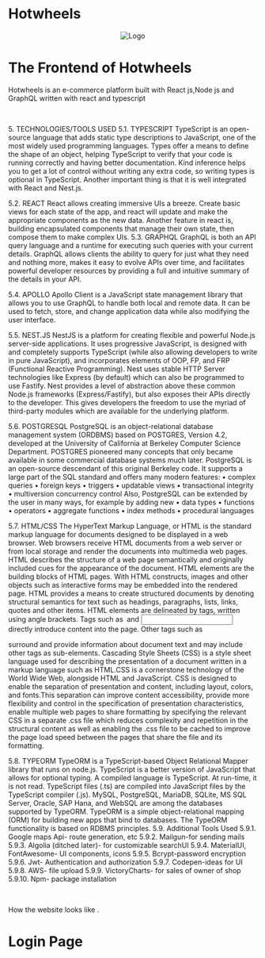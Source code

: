 # Hotwheels

<p align="center" class="h-40 w-40">
  <img src="https://github.com/rajatvohra/Hotwheels-frontend/blob/master/src/images/logo.svg" alt="Logo"/>
</p>

<h1>The Frontend of Hotwheels</h1>
<p>Hotwheels is an e-commerce platform built with React js,Node js and GraphQL written with react and typescript </p>
<br>
<p>
5.	TECHNOLOGIES/TOOLS USED
5.1.	TYPESCRIPT
TypeScript is an open-source language that adds static type descriptions to JavaScript, one of the most widely used programming languages.
Types offer a means to define the shape of an object, helping TypeScript to verify that your code is running correctly and having better documentation.
Kind inference helps you to get a lot of control without writing any extra code, so writing types is optional in TypeScript.
Another important thing is that it is well integrated with React and Nest.js.

5.2. REACT
React allows creating immersive UIs a breeze. Create basic views for each state of the app, and react will update and make the appropriate components as the new data. Another feature in react is, building encapsulated components that manage their own state, then compose them to make complex UIs.
5.3. GRAPHQL
GraphQL is both an API query language and a runtime for executing such queries with your current details. GraphQL allows clients the ability to query for just what they need and nothing more, makes it easy to evolve APIs over time, and facilitates powerful developer resources by providing a full and intuitive summary of the details in your API.

5.4. APOLLO
Apollo Client is a JavaScript state management library that allows you to use GraphQL to handle both local and remote data. It can be used to fetch, store, and change application data while also modifying the user interface.

5.5. NEST.JS
NestJS is a platform for creating flexible and powerful Node.js server-side applications. It uses progressive JavaScript, is designed with and completely supports TypeScript (while also allowing developers to write in pure JavaScript), and incorporates elements of OOP, FP, and FRP (Functional Reactive Programming).
Nest uses stable HTTP Server technologies like Express (by default) which can also be programmed to use Fastify.
Nest provides a level of abstraction above these common Node.js frameworks (Express/Fastify), but also exposes their APIs directly to the developer. This gives developers the freedom to use the myriad of third-party modules which are available for the underlying platform.

5.6. POSTGRESQL
PostgreSQL is an object-relational database management system (ORDBMS) based on POSTGRES, Version 4.2, developed at the University of California at Berkeley Computer Science Department. POSTGRES pioneered many concepts that only became available in some commercial database systems much later.
PostgreSQL is an open-source descendant of this original Berkeley code. It supports a large part of the SQL standard and offers many modern features:
• complex queries
• foreign keys
• triggers
• updatable views
• transactional integrity
• multiversion concurrency control
Also, PostgreSQL can be extended by the user in many ways, for example by adding new
• data types
• functions
• operators
• aggregate functions
• index methods
• procedural languages

5.7. HTML/CSS
The HyperText Markup Language, or HTML is the standard markup language for documents designed to be displayed in a web browser.
Web browsers receive HTML documents from a web server or from local storage and render the documents into multimedia web pages. HTML describes the structure of a web page semantically and originally included cues for the appearance of the document.
HTML elements are the building blocks of HTML pages. With HTML constructs, images and other objects such as interactive forms may be embedded into the rendered page. HTML provides a means to create structured documents by denoting structural semantics for text such as headings, paragraphs, lists, links, quotes and other items. HTML elements are delineated by tags, written using angle brackets. Tags such as <img /> and <input /> directly introduce content into the page. Other tags such as <p> surround and provide information about document text and may include other tags as sub-elements.
Cascading Style Sheets (CSS) is a style sheet language used for describing the presentation of a document written in a markup language such as HTML.CSS is a cornerstone technology of the World Wide Web, alongside HTML and JavaScript.
CSS is designed to enable the separation of presentation and content, including layout, colors, and fonts.This separation can improve content accessibility, provide more flexibility and control in the specification of presentation characteristics, enable multiple web pages to share formatting by specifying the relevant CSS in a separate .css file which reduces complexity and repetition in the structural content as well as enabling the .css file to be cached to improve the page load speed between the pages that share the file and its formatting.

5.8. TYPEORM
TypeORM is a TypeScript-based Object Relational Mapper library that runs on node.js. TypeScript is a better version of JavaScript that allows for optional typing. A compiled language is TypeScript. At run-time, it is not read. TypeScript files (.ts) are compiled into JavaScript files by the TypeScript compiler (.js).
MySQL, PostgreSQL, MariaDB, SQLite, MS SQL Server, Oracle, SAP Hana, and WebSQL are among the databases supported by TypeORM. TypeORM is a simple object-relational mapping (ORM) for building new apps that bind to databases. The TypeORM functionality is based on RDBMS principles.
5.9. Additional Tools Used
5.9.1. Google maps Api- route generation, etc
5.9.2. Mailgun-for sending mails
5.9.3. Algolia (ditched later)- for customizable searchUI
5.9.4. MaterialUI, FontAwesome- UI components, icons
5.9.5. Bcrypt-password encryption
5.9.6. Jwt- Authentication and authorization
5.9.7. Codepen-ideas for UI
5.9.8. AWS- file upload
5.9.9. VictoryCharts- for sales of owner of shop
5.9.10. Npm- package installation

</p>
<br>
<p>How the website looks like .
<h1>Login Page</h1>
</p>
